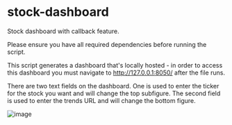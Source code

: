 # stock-dashboard
Stock dashboard with callback feature.

Please ensure you have all required dependencies before running the script.

This script generates a dashboard that's locally hosted - in order to access this dashboard you must navigate to http://127.0.0.1:8050/ after the file runs.

There are two text fields on the dashboard. One is used to enter the ticker for the stock you want and will change the top subfigure. The second field is used to enter the trends URL and will change the bottom figure.

![image](https://user-images.githubusercontent.com/97221598/149688059-fbee1175-e998-4738-ac95-3023759fd8eb.png)
